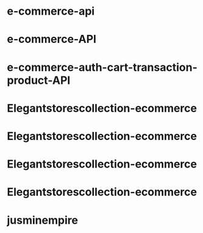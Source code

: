 # e-commerce-api
# e-commerce-API
# e-commerce-auth-cart-transaction-product-API
# Elegantstorescollection-ecommerce
# Elegantstorescollection-ecommerce
# Elegantstorescollection-ecommerce
# Elegantstorescollection-ecommerce
# jusminempire
